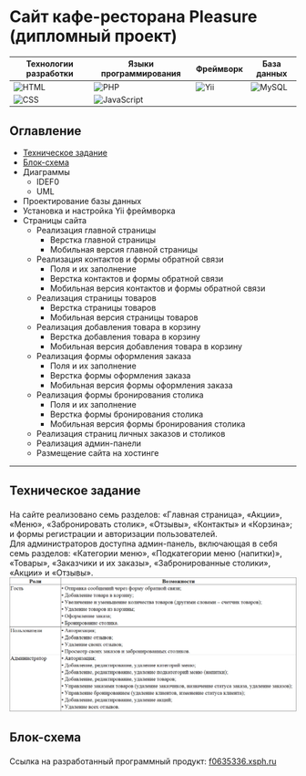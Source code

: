 # Сайт кафе-ресторана Pleasure (дипломный проект)

| Технологии разработки                                                                                             | Языки программирования | Фреймворк | База данных |
| ----------------------------------------------------------------------------------------------------------------- |------------------| -----| -----|
| ![HTML](https://img.shields.io/badge/-HTML-orange?style=for-the-badge&logo=HTML5&labelColor=FFF6E8)               | ![PHP](https://img.shields.io/badge/-PHP-777BB4?style=for-the-badge&logo=PHP&labelColor=F0F1FA&logoColor=777BB4)                                                                | ![Yii](https://img.shields.io/badge/-Yii-blue?style=for-the-badge&logo=Framework7&labelColor=F8F8FF&logoColor=blue)       | ![MySQL](https://img.shields.io/badge/-MySQL-4479A1?style=for-the-badge&logo=MySQL&labelColor=EFF8FF&logoColor=4479A1)                                           |
| ![CSS](https://img.shields.io/badge/-CSS-1572B5?style=for-the-badge&logo=CSS3&labelColor=EAEBFE&logoColor=1572B5) | ![JavaScript](https://img.shields.io/badge/-JavaScript-F7DF1E?style=for-the-badge&logo=JavaScript&labelColor=FFFDF1&logoColor=F7DF1E)                           |

## Оглавление
- <a href = "#technical-specification">Техническое задание</a>
- <a href = "#block-diagram">Блок-схема</a>
- Диаграммы
  - IDEF0
  - UML
- Проектирование базы данных  
- Установка и настройка Yii фреймворка
- Страницы сайта
  - Реализация главной страницы
    - Верстка главной страницы
    - Мобильная версия главной страницы
  - Реализация контактов и формы обратной связи
    - Поля и их заполнение
    - Верстка контактов и формы обратной связи
    - Мобильная версия контактов и формы обратной связи
  - Реализация страницы товаров
    - Верстка страницы товаров
    - Мобильная версия страницы товаров
  - Реализация добавления товара в корзину
    - Верстка добавления товара в корзину
    - Мобильная версия добавления товара в корзину
  - Реализация формы оформления заказа
    - Поля и их заполнение
    - Верстка формы оформления заказа
    - Мобильная версия формы оформления заказа
  - Реализация формы бронирования столика
    - Поля и их заполнение
    - Верстка формы бронирования столика
    - Мобильная версия формы бронирования столика
  - Реализация страниц личных заказов и столиков
  - Реализация админ-панели
  - Размещение сайта на хостинге
    
____________________________________________________________________________________________________________________________________________________________________
## <p id = "technical-specification">Техническое задание</p>
На сайте реализовано семь разделов: «Главная страница», «Акции», «Меню», «Забронировать столик», «Отзывы», «Контакты» и «Корзина»; и формы регистрации и авторизации пользователей.  
Для администраторов доступна админ-панель, включающая в себя семь разделов: «Категории меню», «Подкатегории меню (напитки)», «Товары», «Заказчики и их заказы», «Забронированные столики», «Акции» и «Отзывы».
![Роли и возможности](https://github.com/ketrindorofeeva/website-cafe-restaurant-pleasure/raw/main/for-readme/roles_and_opportunities.png)


## <p id = "block-diagram">Блок-схема</p>
    
Ссылка на разработанный программный продукт: [f0635336.xsph.ru](http://f0635336.xsph.ru/)
